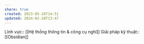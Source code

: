 ```yaml
---
share: true
created: 2023-05-26T14:51
updated: 2024-02-28T13:47
---
```

Lĩnh vực:: [[Hệ thống thông tin & công cụ nghĩ]]
Giải pháp kỹ thuật:: [[Obsidian]]